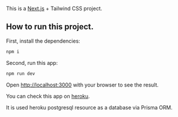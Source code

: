 This is a [Next.js](https://nextjs.org/) + Tailwind CSS project.

## How to run this project.

First, install the dependencies:
```bash
npm i
```
Second, run this app:
```bash
npm run dev
```

Open [http://localhost:3000](http://localhost:3000) with your browser to see the result.

You can check this app on [heroku](https://bonokeycard-815510b813ef.herokuapp.com/en-US/en/creditcard).

It is used heroku postgresql resource as a database via Prisma ORM.

